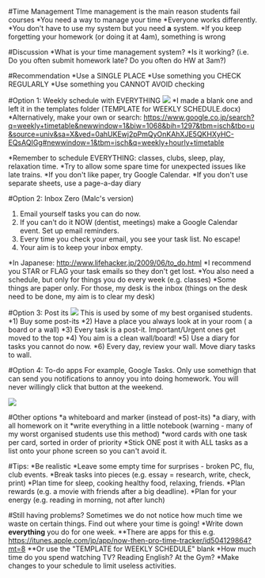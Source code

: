 #Time Management 
TIme management is the main reason students fail courses
*You need a way to manage your time
*Everyone works differently. 
*You don't have to use my system but you need __a__ system.
*If you keep forgetting your homework (or doing it at 4am), something is wrong

#Discussion
*What is your time management system?
*Is it working? (i.e. Do you often submit homework late? Do you often do HW at 3am?)

#Recommendation
*Use a SINGLE PLACE 
*Use something you CHECK REGULARLY 
*Use something you CANNOT AVOID checking

#Option 1: Weekly schedule with EVERYTHING
<a href="https://openclipart.org/detail/33829/calendrier-semaine-weekly-calendar"><img src="https://openclipart.org/download/33829/agenda%20ouvert.svg" /></a>
*I made a blank one and left it in the templates folder (TEMPLATE for WEEKLY SCHEDULE.docx)
*Alternatively, make your own or search: https://www.google.co.jp/search?q=weekly+timetable&newwindow=1&biw=1068&bih=1297&tbm=isch&tbo=u&source=univ&sa=X&ved=0ahUKEwj2pPmQyOnKAhXJE5QKHXyHC-EQsAQIGg#newwindow=1&tbm=isch&q=weekly+hourly+timetable

*Remember to schedule EVERYTHING: classes, clubs, sleep, play, relaxation time.
*Try to allow some spare time for unexpected issues like late trains.
*If you don't like paper, try Google Calendar.
*If you don't use separate sheets, use a page-a-day diary

#Option 2: Inbox Zero (Malc's version)
1) Email yourself tasks you can do now.
2) If you can't do it NOW (dentist, meetings) make a Google Calendar event. Set up email reminders.
3) Every time you check your email, you see your task list. No escape!
4) Your aim is to keep your inbox empty.

*In Japanese: http://www.lifehacker.jp/2009/06/to_do.html
*I recommend you STAR or FLAG your task emails so they don't get lost.
*You also need a schedule, but only for things you do every week (e.g. classes)
*Some things are paper only. For those, my desk is the inbox (things on the desk need to be done, my aim is to clear my desk)

#Option 3: Post its
<a href="https://openclipart.org/detail/103699/post-it"><img src="https://openclipart.org/download/103699/1294245466.svg" /></a>
This is used by some of my best organised students.
*1) Buy some post-its
*2) Have a place you always look at in your room ( a board or a wall)
*3) Every task is a post-it. Important/Urgent ones get moved to the top
*4) You aim is a clean wall/board!
*5) Use a diary for tasks you cannot do now.
*6) Every day, review your wall. Move diary tasks to wall.

#Option 4: To-do apps
For example, Google Tasks. 
Only use somethign that can send you notifications to annoy you into doing homework. You will never willingly click that button at the weekend. 

<a href="https://openclipart.org/detail/29202/phone-outline"><img src="https://openclipart.org/download/29202/lmproulx-Iphone.svg" /></a>

#Other options
*a whiteboard and marker (instead of post-its)
*a diary, with all homework on it
*write everything in a little notebook (warning - many of my worst organised students use this method)
*word cards with one task per card, sorted in order of priority
*Stick ONE post it with ALL tasks as a list onto your phone screen so you can't avoid it.

#Tips:
*Be realistic
*Leave some empty time for surprises - broken PC, flu, club events.
*Break tasks into pieces (e.g. essay = research, write, check, print)
*Plan time for sleep, cooking healthy food, relaxing, friends.
*Plan rewards (e.g. a movie with friends after a big deadline).
*Plan for your energy (e.g. reading in morning, not after lunch)

#Still having problems?
Sometimes we do not notice how much time we waste on certain things. Find out where your time is going!
*Write down __everything__ you do for one week.
**There are apps for this e.g. https://itunes.apple.com/jp/app/now-then-pro-time-tracker/id504129864?mt=8
**Or use the "TEMPLATE for WEEKLY SCHEDULE" blank
*How much time do you spend watching TV? Reading English? At the Gym?
*Make changes to your schedule to limit useless activities.
